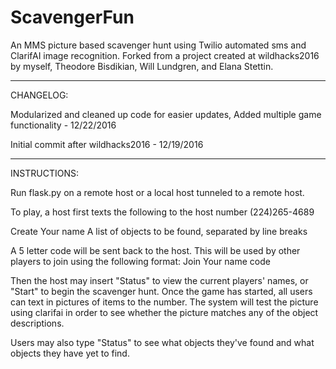 # ScavengerFun

An MMS picture based scavenger hunt using Twilio automated sms and ClarifAI image recognition. Forked from a project created at wildhacks2016 by myself, Theodore Bisdikian, Will Lundgren, and Elana Stettin.

-----------------------------------------------------------------------------------------------------

CHANGELOG:

Modularized and cleaned up code for easier updates, Added multiple game functionality - 12/22/2016

Initial commit after wildhacks2016 - 12/19/2016

------------------------------------------------------------------------------------------------------

INSTRUCTIONS:


Run flask.py on a remote host or a local host tunneled to a remote host.

To play, a host first texts the following to the host number (224)265-4689

Create
Your name
A list of objects to be found, separated by line breaks

A 5 letter code will be sent back to the host. This will be used by other players to join using the following format:
Join
Your name
code

Then the host may insert "Status" to view the current players' names, or "Start" to begin the scavenger hunt.
Once the game has started, all users can text in pictures of items to the number. The system will test the picture using clarifai
in order to see whether the picture matches any of the object descriptions.

Users may also type "Status" to see what objects they've found and what objects they have yet to find.

